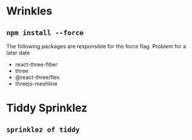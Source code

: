 # Wrinkles

## `npm install --force `

The following packages are responsible for the force flag. Problem for a later date

- react-three-fiber
- three
- @react-three/flex
- threejs-meshline

# Tiddy Sprinklez

## `sprinklez of tiddy`
